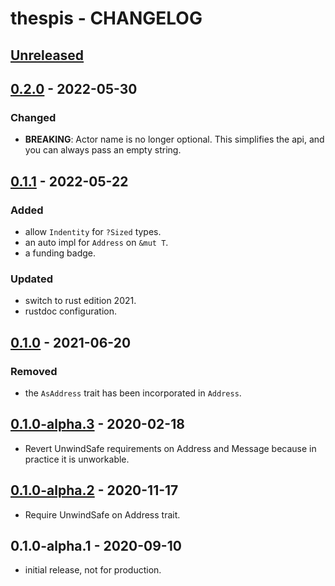 # thespis - CHANGELOG


## [Unreleased]

[Unreleased]: https://github.com/najamelan/async_executors/compare/release...dev


## [0.2.0] - 2022-05-30

[0.2.0]: https://github.com/najamelan/async_executors/compare/0.1.1...0.2.0

### Changed
  - __BREAKING__: Actor name is no longer optional. This simplifies the api, and you can always pass an empty string.


## [0.1.1] - 2022-05-22

[0.1.1]: https://github.com/najamelan/async_executors/compare/0.1.0...0.1.1

### Added

  - allow `Indentity` for `?Sized` types.
  - an auto impl for `Address` on `&mut T`.
  - a funding badge.

### Updated
  - switch to rust edition 2021.
  - rustdoc configuration.


## [0.1.0] - 2021-06-20

[0.1.0]: https://github.com/najamelan/async_executors/compare/0.1.0-alpha.3...0.1.0

### Removed

  - the `AsAddress` trait has been incorporated in `Address`.

## [0.1.0-alpha.3] - 2020-02-18

[0.1.0-alpha.3]: https://github.com/najamelan/async_executors/compare/0.1.0-alpha.2...0.1.0-alpha.3

  - Revert UnwindSafe requirements on Address and Message because in practice it is unworkable.

## [0.1.0-alpha.2] - 2020-11-17

[0.1.0-alpha.2]: https://github.com/najamelan/async_executors/compare/0.1.0-alpha.1...0.1.0-alpha.2

  - Require UnwindSafe on Address trait.

## 0.1.0-alpha.1 - 2020-09-10

  - initial release, not for production.




